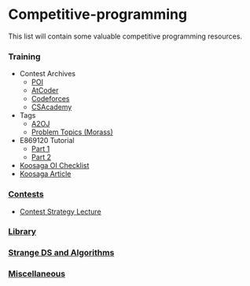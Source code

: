 # Competitive-programming

This list will contain some valuable competitive programming resources.
### Training
* Contest Archives  
    * [POI](https://szkopul.edu.pl/portal/problemset_eng)
    * [AtCoder](https://beta.atcoder.jp/contests/archive)
    * [Codeforces](http://codeforces.com/problemset)
    * [CSAcademy](https://csacademy.com/contest/archive/) 
* Tags
    * [A2OJ](https://a2oj.com/)
    * [Problem Topics (Morass)](http://codeforces.com/blog/entry/55274)
* E869120 Tutorial
   * [Part 1](http://codeforces.com/blog/entry/53341)
   * [Part 2](https://drive.google.com/file/d/1jl8ji4jYxjfBTiereuulOECNmfQDhmIv/view)
* [Koosaga OI Checklist](https://docs.google.com/spreadsheets/d/1-kY6uiLOo1AKSBCSjbpGRBZbIldO_3dg6oTRKIJzT-g/edit#gid=0)
* [Koosaga Article](http://koosaga.com/217)
### [Contests](https://github.com/kingdom-come/competitive-programming/blob/master/contests.md)
* [Contest Strategy Lecture](https://github.com/kingdom-come/USACO/blob/master/Contests/USACO%20Links/Contest%20Strategy%20Lecture.pdf)
### [Library](https://github.com/kingdom-come/USACO/tree/master/Implementations)
### [Strange DS and Algorithms](https://github.com/kingdome-come/USACO/tree/master/Storage)
### [Miscellaneous](https://github.com/kingdom-come/competitive-programming/blob/master/misc.md)
